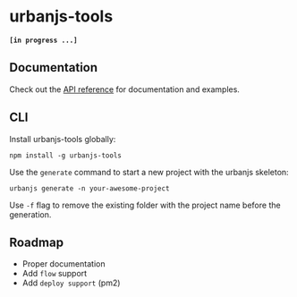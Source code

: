 # urbanjs-tools

**`[in progress ...]`**

## Documentation
Check out the [API reference](http://urbanjs.github.io/tools/) for documentation and examples.

## CLI
Install urbanjs-tools globally:

```npm install -g urbanjs-tools```

Use the ```generate``` command to start a new project with the urbanjs skeleton:

```urbanjs generate -n your-awesome-project```

Use ```-f``` flag to remove the existing folder with the project name before the generation.

## Roadmap
- Proper documentation
- Add `flow` support
- Add `deploy support` (pm2)
